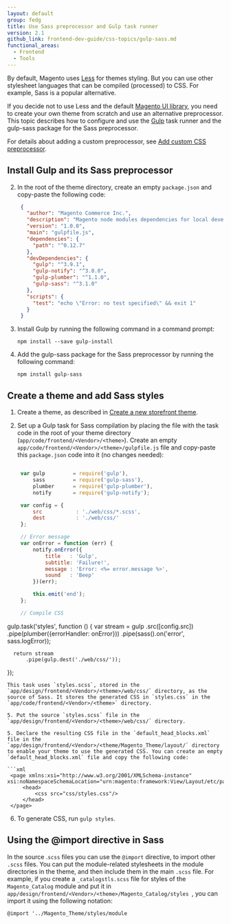 ```yaml
---
layout: default
group: fedg
title: Use Sass preprocessor and Gulp task runner
version: 2.1
github_link: frontend-dev-guide/css-topics/gulp-sass.md
functional_areas:
  - Frontend
  - Tools
---
```


By default, Magento uses [Less](http://lesscss.org/) for themes styling. But you can use other stylesheet languages that can be compiled (processed) to CSS. For example, Sass is a popular alternative.

If you decide not to use Less and the default [Magento UI library]({{page.baseurl}}frontend-dev-guide/css-topics/theme-ui-lib.html), you need to create your own theme from scratch and use an alternative preprocessor. This topic describes how to configure and use the [Gulp](http://gulpjs.com/) task runner and the gulp-sass package for the Sass preprocessor.

For details about adding a custom preprocessor, see [Add custom CSS preprocessor]({{page.baseurl}}frontend-dev-guide/css-topics/custom_preprocess.html).

## Install Gulp and its Sass preprocessor

2. In the root of the theme directory, create an empty `package.json` and copy-paste the following code:

   ```json
    {
      "author": "Magento Commerce Inc.",
      "description": "Magento node modules dependencies for local development",
      "version": "1.0.0",
      "main": "gulpfile.js",
      "dependencies": {
        "path": "^0.12.7"
      },
      "devDependencies": {
        "gulp": "^3.9.1",
        "gulp-notify": "^3.0.0",
        "gulp-plumber": "^1.1.0",
        "gulp-sass": "^3.1.0"
      },
      "scripts": {
        "test": "echo \"Error: no test specified\" && exit 1"
      }
    }
   ```

2. Install Gulp by running the following command in a command prompt:

   `npm install --save gulp-install`

3. Add the gulp-sass package for the Sass preprocessor by running the following command:

   `npm install gulp-sass`

## Create a theme and add Sass styles

1. Create a theme, as described in [Create a new storefront theme]({{page.baseurl}}frontend-dev-guide/themes/theme-create.html).

2. Set up a Gulp task for Sass compilation by placing the file with the task code in the root of your theme directory (`app/code/frontend/<Vendor>/<theme>`). Create an empty `app/code/frontend/<Vendor>/<theme>/gulpfile.js` file and copy-paste this `package.json` code into it (no changes needed):

   ```js

    var gulp         = require('gulp'),
        sass         = require('gulp-sass'),
        plumber      = require('gulp-plumber'),
        notify       = require('gulp-notify');

    var config = {
        src           : './web/css/*.scss',
        dest          : './web/css/'
    };

    // Error message
    var onError = function (err) {
        notify.onError({
            title   : 'Gulp',
            subtitle: 'Failure!',
            message : 'Error: <%= error.message %>',
            sound   : 'Beep'
        })(err);

        this.emit('end');
    };

    // Compile CSS
  gulp.task('styles', function () {
      var stream = gulp
          .src([config.src])
          .pipe(plumber({errorHandler: onError}))
          .pipe(sass().on('error', sass.logError));

      return stream
          .pipe(gulp.dest('./web/css/'));
  });
   ```
   This task uses `styles.scss`, stored in the `app/design/frontend/<Vendor>/<theme>/web/css/` directory, as the source of Sass. It stores the generated CSS in `styles.css` in the `app/code/frontend/<Vendor>/<theme>` directory.

5. Put the source `styles.scss` file in the `app/design/frontend/<Vendor>/<theme>/web/css/` directory.

5. Declare the resulting CSS file in the `default_head_blocks.xml` file in the `app/design/frontend/<Vendor>/<theme/Magento_Theme/layout/` directory to enable your theme to use the generated CSS. You can create an empty `default_head_blocks.xml` file and copy the following code:

   ```xml
	<page xmlns:xsi="http://www.w3.org/2001/XMLSchema-instance" xsi:noNamespaceSchemaLocation="urn:magento:framework:View/Layout/etc/page_configuration.xsd">
    	<head>
    	    <css src="css/styles.css"/>
    	</head>
	</page>
   ```
6. To generate CSS, run
    `gulp styles`.

## Using the @import directive in Sass

In the source .`scss` files you can use the `@import` directive, to import other `.scss` files. You can put the module-related stylesheets in the module directories in the theme, and then include them in the main `.scss` file. For example, if you create a `_catalogstls.scss` file for styles of the `Magento_Catalog` module and put it in `app/design/frontend/<Vendor>/<theme>/Magento_Catalog/styles `, you can import it using the following notation:

    @import '../Magento_Theme/styles/module
